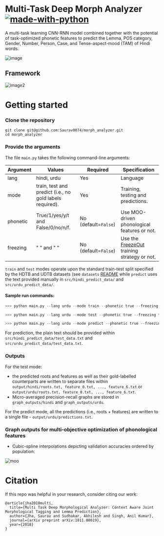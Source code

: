# Multi-Task Deep Morph Analyzer  [![made-with-python](https://img.shields.io/badge/Made%20with-Python-1f425f.svg)](https://www.python.org/)

A multi-task learning CNN-RNN model combined together with the potential of task-optimized phonetic features to predict the Lemma, POS category, Gender, Number, Person, Case, and Tense-aspect-mood (TAM) of Hindi words. 

![image](https://github.com/Saurav0074/morph_analyzer/blob/master/src/images/sample.png)

## Framework

![image2](https://github.com/Saurav0074/morph_analyzer/blob/master/src/images/morph_analyzer_model.png)

# Getting started

### Clone the repository

```
git clone git@github.com:Saurav0074/morph_analyzer.git
cd morph_analyzer
```

### Provide the arguments

The file `main.py` takes the following command-line arguments: 

| Argument | Values | Required | Specification |
| ------- | ------- | ------------- | ------------ |
| lang     | hindi, urdu  | Yes | Language |
| mode     | train, test and predict (i.e., no gold labels required). | Yes |  Training, testing and predictions. |
| phonetic | True/1/yes/y/t and False/0/no/n/f. | No (default=`False`) | Use MOO-driven phonological features or not. |
| freezing | "       "      and "       " | No (default=`False`) | Use the [FreezeOut](https://arxiv.org/abs/1706.04983) training strategy or not. |

`train` and `test` modes operate upon the standard train-test split specified by the HDTB and UDTB datasets (see `datasets` [README](https://github.com/Saurav0074/morph_analyzer/blob/master/datasets/README.md) while `predict` uses the text provided manually in `src/hindi_predict_data/` and `src/urdu_predict_data/`.

#### Sample run commands: 

```python
>>> python main.py --lang urdu --mode train --phonetic true --freezing true #train

>>> python main.py --lang urdu --mode test --phonetic true --freezing true #test

>>> python main.py --lang urdu --mode predict --phonetic true --freezing true #predict
```

For prediction, the plain text should be provided within `src/hindi_predict_data/test_data.txt` and `src/urdu_predict_data/test_data.txt`.

### Outputs

For the test mode:

- the predicted roots and features as well as their gold-labelled counterparts are written to separate files within `output/hindi/roots.txt, feature_0.txt, ..., feature_6.txt` or `output/urdu/roots.txt, feature_0.txt, ..., feature_6.txt`.
- Micro-averaged precision-recall graphs are stored in `graph_outputs/hindi` and `graph_outputs/urdu`.

For the predict mode, all the predictions (i.e., roots + features) are written to a single file - `output/urdu/predictions.txt`.

### Graph outputs for multi-objective optimization of phonological features

- Cubic-spline interpolations depicting validation accuracies ordered by population:

![moo](https://github.com/Saurav0074/morph_analyzer/blob/master/src/images/cubic-splines.png)


# Citation

If this repo was helpful in your research, consider citing our work:

```
@article{jha2018multi,
  title={Multi Task Deep Morphological Analyzer: Context Aware Joint Morphological Tagging and Lemma Prediction},
  author={Jha, Saurav and Sudhakar, Akhilesh and Singh, Anil Kumar},
  journal={arXiv preprint arXiv:1811.08619},
  year={2018}
}
```

